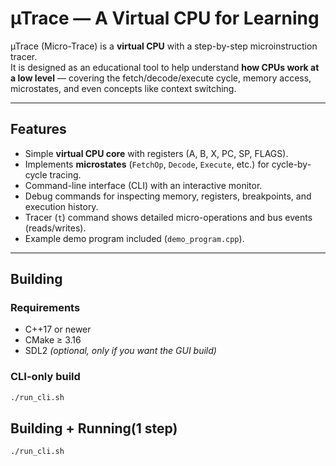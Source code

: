 # µTrace — A Virtual CPU for Learning

µTrace (Micro-Trace) is a **virtual CPU** with a step-by-step microinstruction tracer.  
It is designed as an educational tool to help understand **how CPUs work at a low level** — covering the fetch/decode/execute cycle, memory access, microstates, and even concepts like context switching.

---

## Features
- Simple **virtual CPU core** with registers (A, B, X, PC, SP, FLAGS).
- Implements **microstates** (`FetchOp`, `Decode`, `Execute`, etc.) for cycle-by-cycle tracing.
- Command-line interface (CLI) with an interactive monitor.
- Debug commands for inspecting memory, registers, breakpoints, and execution history.
- Tracer (`t`) command shows detailed micro-operations and bus events (reads/writes).
- Example demo program included (`demo_program.cpp`).

---

## Building

### Requirements
- C++17 or newer
- CMake ≥ 3.16
- SDL2 *(optional, only if you want the GUI build)*

### CLI-only build
```bash
./run_cli.sh
```
## Building + Running(1 step)
```bash
./run_cli.sh
```

